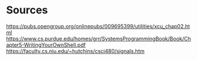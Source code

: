 # **Sources**

https://pubs.opengroup.org/onlinepubs/009695399/utilities/xcu_chap02.html
https://www.cs.purdue.edu/homes/grr/SystemsProgrammingBook/Book/Chapter5-WritingYourOwnShell.pdf
https://faculty.cs.niu.edu/~hutchins/csci480/signals.htm
